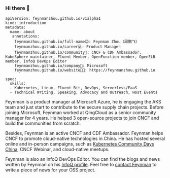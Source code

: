 ### Hi there 👋

```
apiVersion: feynmanzhou.github.io/v1alpha1
kind: introduction
metadata:
  name: about
   annotations:
    feynmanzhou.github.io/full-name😊: Feynman Zhou（周鹏飞）
    feynmanzhou.github.io/career💻: Product Manager
    feynmanzhou.github.io/community🥑: CNCF & CDF Ambassador, KubeSphere maintainer, Fluent Member, OpenFunction member, OpenELB member, InfoQ DevOps Editor
    feynmanzhou.github.io/company🏢: Microsoft
    feynmanzhou.github.io/website👨‍💻: https://feynmanzhou.github.io
    
spec:
  skills:
  - Kubernetes, Linux, Fluent Bit, DevOps, Serverless/FaaS
  - Technical Writing, Speaking, Advocacy and Outreach, Host Events
```

Feynman is a product manager at Microsoft Azure, he is engaging the AKS team and just start to contribute to the secure supply chain projects. Before joining Microsoft, Feynman worked at QingCloud as a senior community manager for 4 years. He helped 3 open-source projects to join CNCF and build the communities from scratch.

Besides, Feynman is an active CNCF and CDF Ambassador. Feynman helps CNCF to promote cloud-native technologies in China. He has hosted several online and in-person campaigns, such as [Kubernetes Community Days China](https://www.cncf.io/blog/2022/01/10/kubernetes-community-days-china-beijing-and-shanghai-wrap-up/), CNCF Webinar, and cloud-native meetups.

Feynman is also an InfoQ DevOps Editor. You can find the blogs and news written by Feynman on his [InfoQ profile](https://www.infoq.com/profile/Feynman-Zhou/). Feel free to [contact Feynman](https://calendly.com/feynmanzhou/meeting) to write a piece of news for your OSS project.

